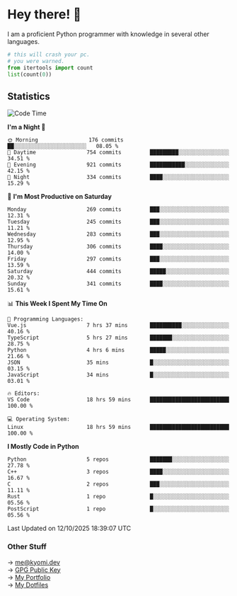 # Hey there! 👋

I am a proficient Python programmer with knowledge in several other languages.

```py
# this will crash your pc.
# you were warned.
from itertools import count
list(count(0))
```

## Statistics
<!--START_SECTION:waka-->
![Code Time](http://img.shields.io/badge/Code%20Time-1%2C984%20hrs%2027%20mins-blue)

**I'm a Night 🦉** 

```text
🌞 Morning                176 commits         ██░░░░░░░░░░░░░░░░░░░░░░░   08.05 % 
🌆 Daytime                754 commits         █████████░░░░░░░░░░░░░░░░   34.51 % 
🌃 Evening                921 commits         ███████████░░░░░░░░░░░░░░   42.15 % 
🌙 Night                  334 commits         ████░░░░░░░░░░░░░░░░░░░░░   15.29 % 
```
📅 **I'm Most Productive on Saturday** 

```text
Monday                   269 commits         ███░░░░░░░░░░░░░░░░░░░░░░   12.31 % 
Tuesday                  245 commits         ███░░░░░░░░░░░░░░░░░░░░░░   11.21 % 
Wednesday                283 commits         ███░░░░░░░░░░░░░░░░░░░░░░   12.95 % 
Thursday                 306 commits         ████░░░░░░░░░░░░░░░░░░░░░   14.00 % 
Friday                   297 commits         ███░░░░░░░░░░░░░░░░░░░░░░   13.59 % 
Saturday                 444 commits         █████░░░░░░░░░░░░░░░░░░░░   20.32 % 
Sunday                   341 commits         ████░░░░░░░░░░░░░░░░░░░░░   15.61 % 
```


📊 **This Week I Spent My Time On** 

```text
💬 Programming Languages: 
Vue.js                   7 hrs 37 mins       ██████████░░░░░░░░░░░░░░░   40.16 % 
TypeScript               5 hrs 27 mins       ███████░░░░░░░░░░░░░░░░░░   28.75 % 
Python                   4 hrs 6 mins        █████░░░░░░░░░░░░░░░░░░░░   21.66 % 
JSON                     35 mins             █░░░░░░░░░░░░░░░░░░░░░░░░   03.15 % 
JavaScript               34 mins             █░░░░░░░░░░░░░░░░░░░░░░░░   03.01 % 

🔥 Editors: 
VS Code                  18 hrs 59 mins      █████████████████████████   100.00 % 

💻 Operating System: 
Linux                    18 hrs 59 mins      █████████████████████████   100.00 % 
```

**I Mostly Code in Python** 

```text
Python                   5 repos             ███████░░░░░░░░░░░░░░░░░░   27.78 % 
C++                      3 repos             ████░░░░░░░░░░░░░░░░░░░░░   16.67 % 
C                        2 repos             ███░░░░░░░░░░░░░░░░░░░░░░   11.11 % 
Rust                     1 repo              █░░░░░░░░░░░░░░░░░░░░░░░░   05.56 % 
PostScript               1 repo              █░░░░░░░░░░░░░░░░░░░░░░░░   05.56 % 
```




 Last Updated on 12/10/2025 18:39:07 UTC
<!--END_SECTION:waka-->

### Other Stuff

→ [me@kyomi.dev](mailto:me@kyomi.dev)\
→ [GPG Public Key](https://github.com/bitterteriyaki.gpg)\
→ [My Portfolio](https://kyomi.dev)\
→ [My Dotfiles](https://github.com/bitterteriyaki/dotfiles)
